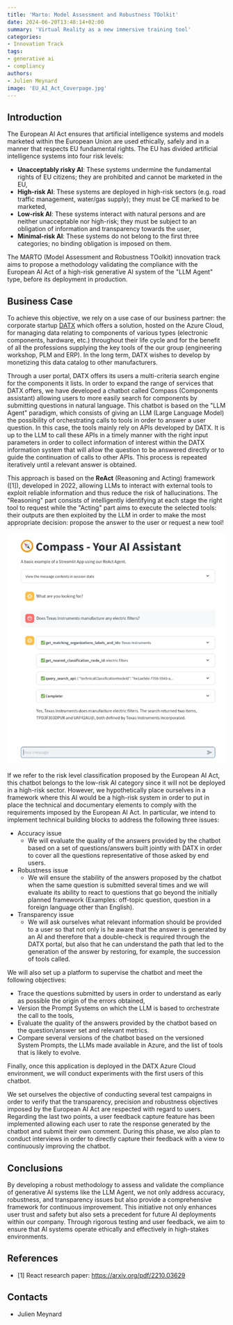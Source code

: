 ```yaml
---
title: 'Marto: Model Assessment and Robustness TOolkit'
date: 2024-06-20T13:48:14+02:00
summary: 'Virtual Reality as a new immersive training tool'
categories:
- Innovation Track
tags:
- generative ai
- compliancy
authors: 
- Julien Meynard
image: 'EU_AI_Act_Coverpage.jpg'
---
```


## Introduction

The European AI Act ensures that artificial intelligence systems and models marketed within the European Union are used ethically, safely and in a manner that respects EU fundamental rights. The EU has divided artificial intelligence systems into four risk levels:

* **Unacceptably risky AI**: These systems undermine the fundamental rights of EU citizens; they are prohibited and cannot be marketed in the EU,
* **High-risk AI**: These systems are deployed in high-risk sectors (e.g. road traffic management, water/gas supply); they must be CE marked to be marketed,
* **Low-risk AI**: These systems interact with natural persons and are neither unacceptable nor high-risk; they must be subject to an obligation of information and transparency towards the user,
* **Minimal-risk AI**: These systems do not belong to the first three categories; no binding obligation is imposed on them.

The MARTO (Model Assessment and Robustness TOolkit) innovation track aims to propose a methodology validating the compliance with the European AI Act of a high-risk generative AI system of the "LLM Agent" type, before its deployment in production.

## Business Case

To achieve this objective, we rely on a use case of our business partner: the corporate startup [DATX](https://portal.datx.eu/guild/none/welcome) which offers a solution, hosted on the Azure Cloud, for managing data relating to components of various types (electronic components, hardware, etc.) throughout their life cycle and for the benefit of all the professions supplying the key tools of the our group (engineering workshop, PLM and ERP). In the long term, DATX wishes to develop by monetizing this data catalog to other manufacturers.

Through a user portal, DATX offers its users a multi-criteria search engine for the components it lists. In order to expand the range of services that DATX offers, we have developed a chatbot called Compass (Components assistant) allowing users to more easily search for components by submitting questions in natural language. This chatbot is based on the "LLM Agent" paradigm, which consists of giving an LLM (Large Language Model) the possibility of orchestrating calls to tools in order to answer a user question. In this case, the tools mainly rely on APIs developed by DATX. It is up to the LLM to call these APIs in a timely manner with the right input parameters in order to collect information of interest within the DATX information system that will allow the question to be answered directly or to guide the continuation of calls to other APIs. This process is repeated iteratively until a relevant answer is obtained.

This approach is based on the **ReAct** (Reasoning and Acting) framework ([1]), developed in 2022, allowing LLMs to interact with external tools to exploit reliable information and thus reduce the risk of hallucinations. The "Reasoning" part consists of intelligently identifying at each stage the right tool to request while the "Acting" part aims to execute the selected tools: their outputs are then exploited by the LLM in order to make the most appropriate decision: propose the answer to the user or request a new tool!

![To determine if Texas Instruments produces electrical filters: 3 APIs are called: the first searches for the organization in the DATX IS, the second searches for the item category and the third searches for the components based on these two criteria](compass.png)

If we refer to the risk level classification proposed by the European AI Act, this chatbot belongs to the low-risk AI category since it will not be deployed in a high-risk sector. However, we hypothetically place ourselves in a framework where this AI would be a high-risk system in order to put in place the technical and documentary elements to comply with the requirements imposed by the European AI Act.
In particular, we intend to implement technical building blocks to address the following three issues:

* Accuracy issue
    * We will evaluate the quality of the answers provided by the chatbot based on a set of questions/answers built jointly with DATX in order to cover all the questions representative of those asked by end users.
* Robustness issue
    * We will ensure the stability of the answers proposed by the chatbot when the same question is submitted several times and we will evaluate its ability to react to questions that go beyond the initially planned framework (Examples: off-topic question, question in a foreign language other than English).
* Transparency issue
    * We will ask ourselves what relevant information should be provided to a user so that not only is he aware that the answer is generated by an AI and therefore that a double-check is required through the DATX portal, but also that he can understand the path that led to the generation of the answer by restoring, for example, the succession of tools called.

We will also set up a platform to supervise the chatbot and meet the following objectives:

- Trace the questions submitted by users in order to understand as early as possible the origin of the errors obtained,
- Version the Prompt Systems on which the LLM is based to orchestrate the call to the tools,
- Evaluate the quality of the answers provided by the chatbot based on the question/answer set and relevant metrics.
- Compare several versions of the chatbot based on the versioned System Prompts, the LLMs made available in Azure, and the list of tools that is likely to evolve.

Finally, once this application is deployed in the DATX Azure Cloud environment, we will conduct experiments with the first users of this chatbot.

We set ourselves the objective of conducting several test campaigns in order to verify that the transparency, precision and robustness objectives imposed by the European AI Act are respected with regard to users. Regarding the last two points, a user feedback capture feature has been implemented allowing each user to rate the response generated by the chatbot and submit their own comment. During this phase, we also plan to conduct interviews in order to directly capture their feedback with a view to continuously improving the chatbot.

## Conclusions

By developing a robust methodology to assess and validate the compliance of generative AI systems like the LLM Agent, we not only address accuracy, robustness, and transparency issues but also provide a comprehensive framework for continuous improvement. This initiative not only enhances user trust and safety but also sets a precedent for future AI deployments within our company. Through rigorous testing and user feedback, we aim to ensure that AI systems operate ethically and effectively in high-stakes environments.

## References

- [1] React research paper: https://arxiv.org/pdf/2210.03629

## Contacts

- Julien Meynard